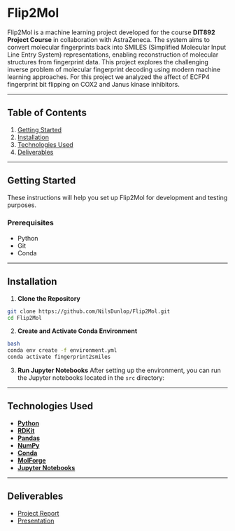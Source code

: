 # Flip2Mol

Flip2Mol is a machine learning project developed for the course **DIT892 Project Course** in collaboration with AstraZeneca. The system aims to convert molecular fingerprints back into SMILES (Simplified Molecular Input Line Entry System) representations, enabling reconstruction of molecular structures from fingerprint data. This project explores the challenging inverse problem of molecular fingerprint decoding using modern machine learning approaches. For this project we analyzed the affect of ECFP4 fingerprint bit flipping on COX2 and Janus kinase inhibitors.

---

## Table of Contents

1. [Getting Started](#getting-started)
2. [Installation](#installation)
3. [Technologies Used](#technologies-used)
4. [Deliverables](#deliverables)

---

## Getting Started

These instructions will help you set up Flip2Mol for development and testing purposes.

### Prerequisites

- Python
- Git
- Conda

---

## Installation

1. **Clone the Repository**
```bash
git clone https://github.com/NilsDunlop/Flip2Mol.git
cd Flip2Mol
```

2. **Create and Activate Conda Environment**
```bash
bash
conda env create -f environment.yml
conda activate fingerprint2smiles
```

3. **Run Jupyter Notebooks**
After setting up the environment, you can run the Jupyter notebooks located in the `src` directory:

---

## Technologies Used

- **[Python](https://www.python.org/)**
- **[RDKit](https://www.rdkit.org/)**
- **[Pandas](https://pandas.pydata.org/)**
- **[NumPy](https://numpy.org/)**
- **[Conda](https://docs.conda.io/)**
- **[MolForge](https://github.com/MolForge)**
- **[Jupyter Notebooks](https://jupyter.org/)**

---

## Deliverables

- [Project Report](./deliverables/Project_Report.pdf)
- [Presentation](./deliverables/Presentation.pdf)

